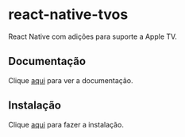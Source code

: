 # react-native-tvos

React Native com adições para suporte a Apple TV.

## Documentação

Clique [aqui](https://github.com/react-native-community/react-native-tvos) para ver a documentação.

## Instalação

Clique [aqui](https://www.npmjs.com/package/react-native-tvos) para fazer a instalação.